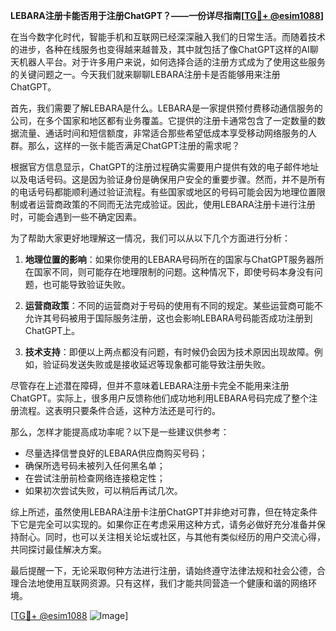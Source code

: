 **LEBARA注册卡能否用于注册ChatGPT？——一份详尽指南[[TG💪+ @esim1088](https://t.me/s/esim1088)]**

在当今数字化时代，智能手机和互联网已经深深融入我们的日常生活。而随着技术的进步，各种在线服务也变得越来越普及，其中就包括了像ChatGPT这样的AI聊天机器人平台。对于许多用户来说，如何选择合适的注册方式成为了使用这些服务的关键问题之一。今天我们就来聊聊LEBARA注册卡是否能够用来注册ChatGPT。

首先，我们需要了解LEBARA是什么。LEBARA是一家提供预付费移动通信服务的公司，在多个国家和地区都有业务覆盖。它提供的注册卡通常包含了一定数量的数据流量、通话时间和短信额度，非常适合那些希望低成本享受移动网络服务的人群。那么，这样的一张卡能否满足ChatGPT注册的需求呢？

根据官方信息显示，ChatGPT的注册过程确实需要用户提供有效的电子邮件地址以及电话号码。这是因为验证身份是确保用户安全的重要步骤。然而，并不是所有的电话号码都能顺利通过验证流程。有些国家或地区的号码可能会因为地理位置限制或者运营商政策的不同而无法完成验证。因此，使用LEBARA注册卡进行注册时，可能会遇到一些不确定因素。

为了帮助大家更好地理解这一情况，我们可以从以下几个方面进行分析：

1. **地理位置的影响**：如果你使用的LEBARA号码所在的国家与ChatGPT服务器所在国家不同，则可能存在地理限制的问题。这种情况下，即使号码本身没有问题，也可能导致验证失败。
   
2. **运营商政策**：不同的运营商对于号码的使用有不同的规定。某些运营商可能不允许其号码被用于国际服务注册，这也会影响LEBARA号码能否成功注册到ChatGPT上。

3. **技术支持**：即便以上两点都没有问题，有时候仍会因为技术原因出现故障。例如，验证码发送失败或是接收延迟等现象都可能导致注册失败。

尽管存在上述潜在障碍，但并不意味着LEBARA注册卡完全不能用来注册ChatGPT。实际上，很多用户反馈称他们成功地利用LEBARA号码完成了整个注册流程。这表明只要条件合适，这种方法还是可行的。

那么，怎样才能提高成功率呢？以下是一些建议供参考：
- 尽量选择信誉良好的LEBARA供应商购买号码；
- 确保所选号码未被列入任何黑名单；
- 在尝试注册前检查网络连接稳定性；
- 如果初次尝试失败，可以稍后再试几次。

综上所述，虽然使用LEBARA注册卡注册ChatGPT并非绝对可靠，但在特定条件下它是完全可以实现的。如果你正在考虑采用这种方式，请务必做好充分准备并保持耐心。同时，也可以关注相关论坛或社区，与其他有类似经历的用户交流心得，共同探讨最佳解决方案。

最后提醒一下，无论采取何种方法进行注册，请始终遵守法律法规和社会公德，合理合法地使用互联网资源。只有这样，我们才能共同营造一个健康和谐的网络环境。

[[TG💪+ @esim1088](https://t.me/s/esim1088) ![Image](https://i.postimg.cc/4NQfJmqS/Snipaste-2025-05-13-00-14-12.png)]